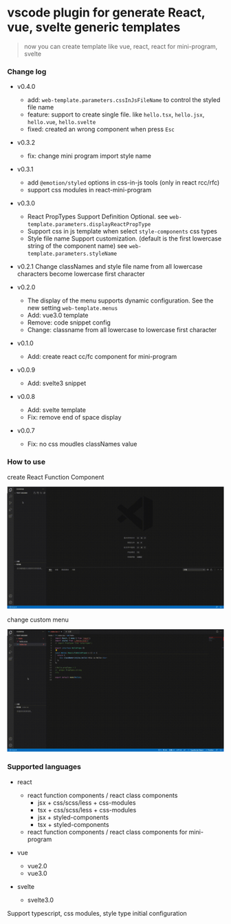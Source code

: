 # vscode plugin for generate React, vue, svelte generic templates

> now you can create template like vue, react, react for mini-program, svelte

### Change log
- v0.4.0
  - add: `web-template.parameters.cssInJsFileName` to control the styled file name
  - feature: support to create single file. like `hello.tsx`, `hello.jsx`, `hello.vue`, `hello.svelte`
  - fixed: created an wrong component when press `Esc`

- v0.3.2
  - fix: change mini program import style name

- v0.3.1
  - add `@emotion/styled` options in css-in-js tools (only in react rcc/rfc)
  - support css modules in react-mini-program

- v0.3.0

  - React PropTypes Support Definition Optional. see `web-template.parameters.displayReactPropType`
  - Support css in js template when select `style-components` css types
  - Style file name Support customization. (default is the first lowercase string of the component name) see `web-template.parameters.styleName`

- v0.2.1
  Change classNames and style file name from all lowercase characters become lowercase first character

- v0.2.0

  - The display of the menu supports dynamic configuration. See the new setting `web-template.menus`
  - Add: vue3.0 template
  - Remove: code snippet config
  - Change: classname from all lowercase to lowercase first character

- v0.1.0

  - Add: create react cc/fc component for mini-program

- v0.0.9

  - Add: svelte3 snippet

- v0.0.8

  - Add: svelte template
  - Fix: remove end of space display

- v0.0.7
  - Fix: no css moudles classNames value

### How to use

create React Function Component

![RFC](images/RFC.gif)

change custom menu

![custom menu](images/menus-config.gif)

### Supported languages

- react

  - react function components / react class components
    - jsx + css/scss/less + css-modules
    - tsx + css/scss/less + css-modules
    - jsx + styled-components
    - tsx + styled-components
  - react function components / react class components for mini-program

- vue

  - vue2.0
  - vue3.0

- svelte
  - svelte3.0

Support typescript, css modules, style type initial configuration
